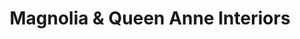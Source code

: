 ---
title: "Magnolia & Queen Anne Interiors"
url: /seattle/magnolia-und-queen-anne-interiors/
shop: Raumausstattung
---